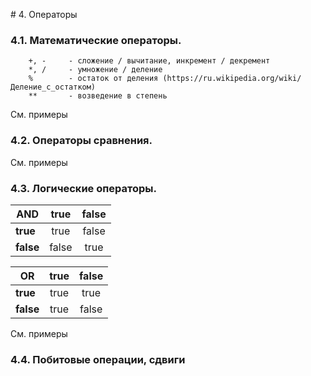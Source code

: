 # 4. Операторы

### 4.1. Математические операторы.
```
    +, -     - сложение / вычитание, инкремент / декремент
    *, /     - умножение / деление
    %        - остаток от деления (https://ru.wikipedia.org/wiki/Деление_с_остатком)
    **       - возведение в степень
```

См. примеры

### 4.2. Операторы сравнения.

См. примеры

### 4.3. Логические операторы.

| AND       | true    | false |
|-----------|:-------:|:-----:|
| **true**  | true    | false |
| **false** | false   | true  |

| OR        | true    | false |
|-----------|:-------:|:-----:|
| **true**  | true    | true  |
| **false** | true    | false |

См. примеры

### 4.4. Побитовые операции, сдвиги